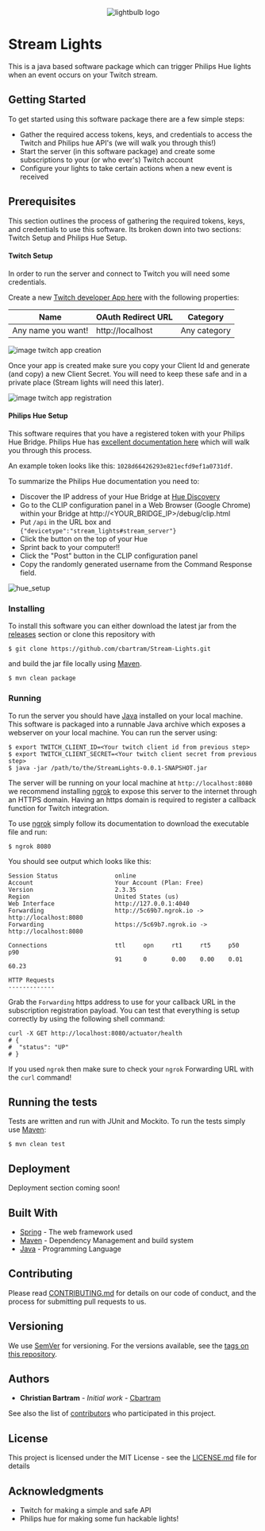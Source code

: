 <p align="center">
    <img src="https://i.imgur.com/bADycH9.png" alt="lightbulb logo" />
</p>

# Stream Lights

This is a java based software package which can trigger Philips Hue lights when an event occurs on your Twitch stream.

## Getting Started

To get started using this software package there are a few simple steps:

- Gather the required access tokens, keys, and credentials to access the Twitch and Philips hue API's (we will walk you through this!)
- Start the server (in this software package) and create some subscriptions to your (or who ever's) Twitch account
- Configure your lights to take certain actions when a new event is received

## Prerequisites

This section outlines the process of gathering the required tokens, keys, and credentials to use this software. Its broken
down into two sections: Twitch Setup and Philips Hue Setup.

#### Twitch Setup 
In order to run the server and connect to Twitch you will need some credentials.

Create a new [Twitch developer App here](https://dev.twitch.tv/console/apps/create) with the following properties:

| Name               | OAuth Redirect URL | Category     |
|--------------------|--------------------|--------------|
| Any name you want! | http://localhost   | Any category |

![image twitch app creation](https://i.imgur.com/UvFMKLn.png)

Once your app is created make sure you copy your Client Id and generate (and copy) a new Client Secret. You will need
to keep these safe and in a private place (Stream lights will need this later).

![image twitch app registration](https://i.imgur.com/pL6PfSR.png)

#### Philips Hue Setup

This software requires that you have a registered token with your Philips Hue Bridge.
Philips Hue has [excellent documentation here](https://developers.meethue.com/develop/get-started-2/) which will walk you through this process.

An example token looks like this: `1028d66426293e821ecfd9ef1a0731df`.

To summarize the Philips Hue documentation you need to:

- Discover the IP address of your Hue Bridge at [Hue Discovery](https://discovery.meethue.com/)
- Go to the CLIP configuration panel in a Web Browser (Google Chrome) within your Bridge at http://<YOUR_BRIDGE_IP>/debug/clip.html
- Put `/api` in the URL box and `{"devicetype":"stream_lights#stream_server"}`
- Click the button on the top of your Hue
- Sprint back to your computer!!
- Click the "Post" button in the CLIP configuration panel
- Copy the randomly generated username from the Command Response field.

![hue_setup](https://i.imgur.com/2lo5MMQ.png)

### Installing

To install this software you can either download the latest jar from the [releases](https://github.com/cbartram/Stream-Lights/releases) section or clone this repository with

```shell
$ git clone https://github.com/cbartram/Stream-Lights.git
```

and build the jar file locally using [Maven](https://maven.apache.org).

```shell
$ mvn clean package
```

### Running

To run the server you should have [Java](https://www.java.com/en/download/) installed on your local machine. This software is packaged
into a runnable Java archive which exposes a webserver on your local machine. You can run the server using:

```shell
$ export TWITCH_CLIENT_ID=<Your twitch client id from previous step>
$ export TWITCH_CLIENT_SECRET=<Your twitch client secret from previous step>
$ java -jar /path/to/the/StreamLights-0.0.1-SNAPSHOT.jar
```

The server will be running on your local machine at `http://localhost:8080` we recommend installing [ngrok](https://ngrok.com/) to expose 
this server to the internet through an HTTPS domain. Having an https domain is required to register a callback function for Twitch integration. 

To use [ngrok](https://ngrok.com/) simply follow its documentation to download the executable file and run: 

```shell
$ ngrok 8080
```

You should see output which looks like this:

```shell
Session Status                online
Account                       Your Account (Plan: Free)
Version                       2.3.35
Region                        United States (us)
Web Interface                 http://127.0.0.1:4040
Forwarding                    http://5c69b7.ngrok.io -> http://localhost:8080
Forwarding                    https://5c69b7.ngrok.io -> http://localhost:8080

Connections                   ttl     opn     rt1     rt5     p50     p90
                              91      0       0.00    0.00    0.01    60.23

HTTP Requests
-------------
```

Grab the `Forwarding` https address to use for your callback URL in the subscription registration payload. You can test
that everything is setup correctly by using the following shell command:

```shell
curl -X GET http://localhost:8080/actuator/health 
# {
#  "status": "UP"
# }
```

If you used `ngrok` then make sure to check your `ngrok` Forwarding URL with the `curl` command!

## Running the tests

Tests are written and run with JUnit and Mockito. To run the tests simply use [Maven](https://maven.apache.org):

```shell
$ mvn clean test
```

## Deployment

Deployment section coming soon! 

## Built With

* [Spring](http://spring.io/) - The web framework used
* [Maven](https://maven.apache.org/) - Dependency Management and build system
* [Java](https://java.com) - Programming Language

## Contributing

Please read [CONTRIBUTING.md](https://gist.github.com/PurpleBooth/b24679402957c63ec426) for details on our code of conduct, and the process for submitting pull requests to us.

## Versioning

We use [SemVer](http://semver.org/) for versioning. For the versions available, see the [tags on this repository](https://github.com/cbartram/Stream-Lights/tags).

## Authors

* **Christian Bartram** - *Initial work* - [Cbartram](https://github.com/cbartram)

See also the list of [contributors](https://github.com/cbartram/Stream-Lights/contributors) who participated in this project.

## License

This project is licensed under the MIT License - see the [LICENSE.md](LICENSE.md) file for details

## Acknowledgments

* Twitch for making a simple and safe API
* Philips hue for making some fun hackable lights!


